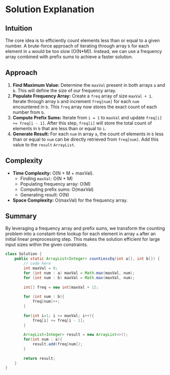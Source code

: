 # Solution Explanation

## Intuition
The core idea is to efficiently count elements less than or equal to a given number. A brute-force approach of iterating through array `b` for each element in `a` would be too slow (O(N*M)). Instead, we can use a frequency array combined with prefix sums to achieve a faster solution.

## Approach
1.  **Find Maximum Value:** Determine the `maxVal` present in both arrays `a` and `b`. This will define the size of our frequency array.
2.  **Populate Frequency Array:** Create a `freq` array of size `maxVal + 1`. Iterate through array `b` and increment `freq[num]` for each `num` encountered in `b`. This `freq` array now stores the exact count of each number from `b`.
3.  **Compute Prefix Sums:** Iterate from `i = 1` to `maxVal` and update `freq[i] += freq[i - 1]`. After this step, `freq[i]` will store the total count of elements in `b` that are less than or equal to `i`.
4.  **Generate Result:** For each `num` in array `a`, the count of elements in `b` less than or equal to `num` can be directly retrieved from `freq[num]`. Add this value to the `result` `ArrayList`.

## Complexity
-   **Time Complexity:** O(N + M + maxVal).
    -   Finding `maxVal`: O(N + M)
    -   Populating frequency array: O(M)
    -   Computing prefix sums: O(maxVal)
    -   Generating result: O(N)
-   **Space Complexity:** O(maxVal) for the frequency array.

## Summary
By leveraging a frequency array and prefix sums, we transform the counting problem into a constant-time lookup for each element in array `a` after an initial linear preprocessing step. This makes the solution efficient for large input sizes within the given constraints.

```java
class Solution {
    public static ArrayList<Integer> countLessEq(int a[], int b[]) {
        // code here
        int maxVal = 0;
        for (int num : a) maxVal = Math.max(maxVal, num);
        for (int num : b) maxVal = Math.max(maxVal, num);
        
        int[] freq = new int[maxVal + 1];
        
        for (int num : b){
            freq[num]++;
        }
        
        for(int i=1; i <= maxVal; i++){
            freq[i] += freq[i - 1];
        }
        
        ArrayList<Integer> result = new ArrayList<>();
        for(int num : a){
            result.add(freq[num]);
        }
        
        return result;
    }
}
```
